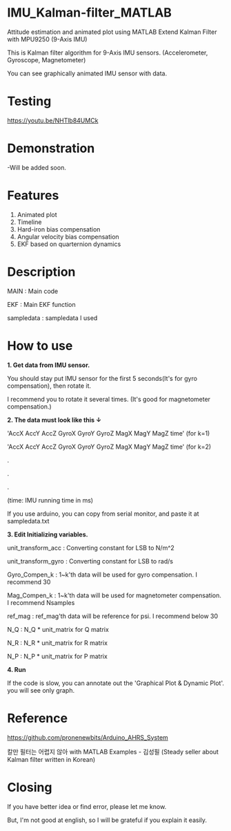 # IMU_Kalman-filter_MATLAB
Attitude estimation and animated plot using MATLAB Extend Kalman Filter with MPU9250 (9-Axis IMU)

This is Kalman filter algorithm for 9-Axis IMU sensors. (Accelerometer, Gyroscope, Magnetometer)

You can see graphically animated IMU sensor with data.


# Testing

https://youtu.be/NHTlb84UMCk

# Demonstration

-Will be added soon.


# Features
1. Animated plot
2. Timeline
3. Hard-iron bias compensation
4. Angular velocity bias compensation
5. EKF based on quarternion dynamics

# Description
MAIN : Main code

EKF : Main EKF function

sampledata : sampledata I used

# How to use
**1. Get data from IMU sensor.** 

You should stay put IMU sensor for the first 5 seconds(It's for gyro compensation), then rotate it. 

I recommend you to rotate it several times. (It's good for magnetometer compensation.)

**2. The data must look like this ↓**


'AccX  AccY  AccZ  GyroX  GyroY  GyroZ  MagX  MagY  MagZ time'         (for k=1)

'AccX  AccY  AccZ  GyroX  GyroY  GyroZ  MagX  MagY  MagZ time'         (for k=2)

.

.

.

(time: IMU running time in ms)

If you use arduino, you can copy from serial monitor, and paste it at sampledata.txt

**3. Edit Initializing variables.**

unit_transform_acc : Converting constant for LSB to N/m^2

unit_transform_gyro : Converting constant for LSB to rad/s

Gyro_Compen_k : 1\~k'th data will be used for gyro compensation. I recommend 30

Mag_Compen_k : 1\~k'th data will be used for magnetometer compensation. I recommend Nsamples

ref_mag : ref_mag'th data will be reference for psi. I recommend below 30

N_Q : N_Q * unit_matrix for Q matrix

N_R : N_R * unit_matrix for R matrix

N_P : N_P * unit_matrix for P matrix

**4. Run**

If the code is slow, you can annotate out the 'Graphical Plot & Dynamic Plot'. you will see only graph.

# Reference
https://github.com/pronenewbits/Arduino_AHRS_System

칼만 필터는 어렵지 않아 with MATLAB Examples - 김성필 (Steady seller about Kalman filter written in Korean)


# Closing
If you have better idea or find error, please let me know.

But, I'm not good at english, so I will be grateful if you explain it easily.
